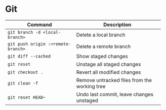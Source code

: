# Git

| Command                                | Description                                   |
| -------------------------------------- | --------------------------------------------- |
| `git branch -d <local-branch>`         | Delete a local branch                         |
| `git push origin :<remote-branch>`     | Delete a remote branch                        |
| `git diff --cached`                    | Show staged changes                           |
| `git reset`                            | Unstage all staged changes                    |
| `git checkout .`                       | Revert all modified changes                   |
| `git clean -f`                         | Remove untracked files from the working tree  |
| `git reset HEAD~`                      | Undo last commit, leave changes unstaged      |
